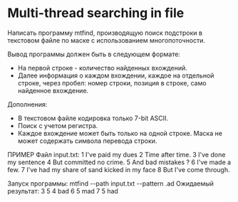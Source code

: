 # Multi-thread searching in file

Написать программу mtfind, производящую поиск подстроки в текстовом файле по маске с использованием многопоточности.

Вывод программы должен быть в следующем формате:
- На первой строке - количество найденных вхождений. 
- Далее информация о каждом вхождении, каждое на отдельной строке, через пробел: номер строки, позиция в строке, само найденное вхождение.

Дополнения:
- В текстовом файле кодировка только 7-bit ASCII.
- Поиск с учетом регистра.
- Каждое вхождение может быть только на одной строке. Маска не может содержать символа перевода строки.

ПРИМЕР
Файл input.txt:
1  I've paid my dues
2  Time after time.
3  I've done my sentence
4  But committed no crime.
5  And bad mistakes ?
6  I've made a few.
7  I've had my share of sand kicked in my face
8  But I've come through.
  
Запуск программы: mtfind --path input.txt --pattern .ad
Ожидаемый результат:
3
5 4 bad
6 5 mad
7 5 had 
